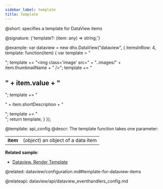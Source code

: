 ```yaml
---
sidebar_label: template
title: template
---          
```


@short: specifies a template for DataView items

@signature: {'template?: (item: any) => string;'}

@example: 
var dataview = new dhx.DataView("dataview", {
	itemsInRow: 4, 
    template: function(item) {
		var template = "<div class='item_wrap'>";
		template += "<img class='image' src=" + "..images/" + item.thumbnailName + " />";
		template += "<h2 class='title'>" + item.value + "</h2>";
		template += "<p class='description'>" + item.shortDescription + "</p>";
		template += "</div>";
		return template;
	}
});


@template:	api_config
@descr: 
The template function takes one parameter:

<table class="webixdoc_links">
	<tbody>
        <tr>
			<td class="webixdoc_links0"><b>item</b></td>
			<td>(<i>object</i>) an object of a data item</td>
		</tr>
    </tbody>
</table>

**Related sample**:
- [Dataview. Render Template](https://snippet.dhtmlx.com/d6l6grr7)

@related: dataview/configuration.md#template-for-dataview-items

@relateapi: dataview/api/dataview_eventhandlers_config.md
